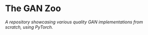 # The GAN Zoo

*A repository showcasing various quality GAN implementations from scratch, using PyTorch.*

